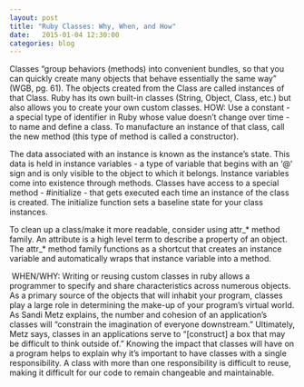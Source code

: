 ```yaml
---
layout: post
title: "Ruby Classes: Why, When, and How"
date:   2015-01-04 12:30:00
categories: blog
---
```

Classes “group behaviors (methods) into convenient bundles, so that you can quickly create many objects that behave essentially the same way” (WGB, pg. 61). The objects created from the Class are called instances of that Class. Ruby has its own built-in classes (String, Object, Class, etc.) but also allows you to create your own custom classes.
HOW: Use a constant - a special type of identifier in Ruby whose value doesn’t change over time - to name and define a class. To manufacture an instance of that class, call the new method (this type of method is called a constructor).

The data associated with an instance is known as the instance’s state. This data is held in instance variables - a type of variable that begins with an ‘@‘ sign and is only visible to the object to which it belongs. Instance variables come into existence through methods. Classes have access to a special method - #initialize - that gets executed each time an instance of the class is created. The initialize function sets a baseline state for your class instances.

To clean up a class/make it more readable, consider using attr_* method family. An attribute is a high level term to describe a property of an object. The attr_* method family functions as a shortcut that creates an instance variable and automatically wraps that instance variable into a method.

 WHEN/WHY: Writing or reusing custom classes in ruby allows a programmer to specify and share characteristics across numerous objects. As a primary source of the objects that will inhabit your program, classes play a large role in determining the make-up of your program’s virtual world. As Sandi Metz explains, the number and cohesion of an application’s classes will “constrain the imagination of everyone downstream.” Ultimately, Metz says, classes in an applications serve to “[construct] a box that may be difficult to think outside of.” Knowing the impact that classes will have on a program helps to explain why it’s important to have classes with a single responsibility.  A class with more than one responsibility is difficult to reuse, making it difficult for our code to remain changeable and maintainable.
